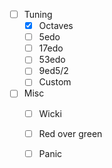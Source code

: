 - [ ] Tuning
	- [x] Octaves
	- [ ] 5edo
	- [ ] 17edo
	- [ ] 53edo
	- [ ] 9ed5/2
	- [ ] Custom
- [ ] Misc
	- [ ] Wicki
	- [ ] Red over green
	- [ ] Panic

